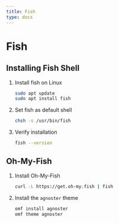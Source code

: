 ```yaml
---
title: Fish
type: docs
---
```


# Fish

## Installing Fish Shell

1. Install fish on Linux
   ```sh
   sudo apt update
   sudo apt install fish
   ```
2. Set fish as default shell

   ```sh
   chsh -s /usr/bin/fish
   ```

3. Verify installation
   ```sh
   fish --version
   ```

## Oh-My-Fish

1. Install Oh-My-Fish

   ```sh
   curl -L https://get.oh-my.fish | fish
   ```

2. Install the `agnoster` theme
   ```sh
   omf install agnoster
   omf theme agnoster
   ```
